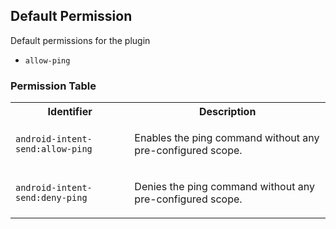 ## Default Permission

Default permissions for the plugin

- `allow-ping`

### Permission Table 

<table>
<tr>
<th>Identifier</th>
<th>Description</th>
</tr>


<tr>
<td>

`android-intent-send:allow-ping`

</td>
<td>

Enables the ping command without any pre-configured scope.

</td>
</tr>

<tr>
<td>

`android-intent-send:deny-ping`

</td>
<td>

Denies the ping command without any pre-configured scope.

</td>
</tr>
</table>

